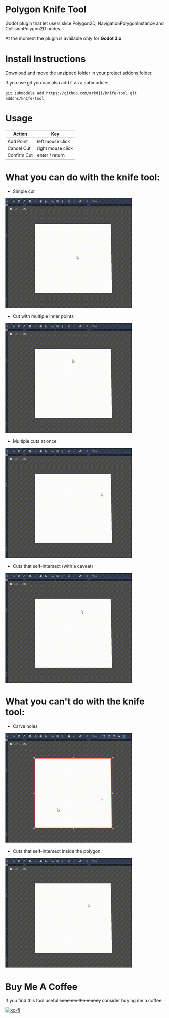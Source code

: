 # Polygon Knife Tool
 Godot plugin that let users slice Polygon2D, NavigationPolygonInstance and CollisionPolygon2D nodes.
 
 At the moment the plugin is available only for **Godot 3.x**

# Install Instructions
Download and move the unzipped folder in your project addons folder.

If you use git you can also add it as a submodule:

`git submodule add https://github.com/mrkdji/knife-tool.git addons/knife-tool`

# Usage

|Action|Key|
|-|-|
|Add Point|left mouse click|
|Cancel Cut|right mouse click|
|Confirm Cut|enter / return|

# What you can do with the knife tool:
- Simple cut

![simple_cut](images/simple_cut.gif)

- Cut with multiple inner points

![multiple_points](images/multiple_points.gif)

- Multiple cuts at once

![multiple_cuts](images/multiple_cuts.gif)

- Cuts that self-intersect (with a caveat)

![self_intersection](images/self_intersection.gif)

# What you can't do with the knife tool:
- Carve holes

![hole](images/hole.gif)

- Cuts that self-intersect inside the polygon:

![self_intersection_inside](images/self_intersection_inside.gif)



# Buy Me A Coffee

If you find this tool useful ~~send me the munny~~ consider buying me a coffee:

[![ko-fi](https://ko-fi.com/img/githubbutton_sm.svg)](https://ko-fi.com/T6T0LN52)
